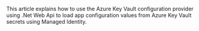 This article explains how to use the Azure Key Vault configuration provider using .Net Web Api to load app configuration values from Azure Key Vault secrets using Managed Identity.

